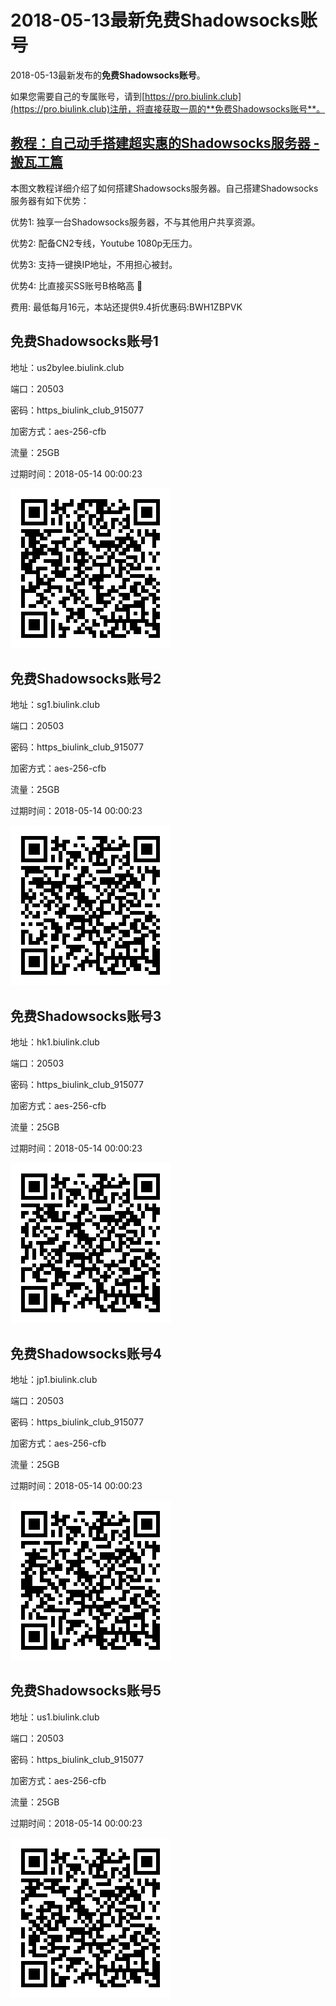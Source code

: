 # 2018-05-13最新**免费Shadowsocks账号**

2018-05-13最新发布的**免费Shadowsocks账号**。

如果您需要自己的专属账号，请到[https://pro.biulink.club](https://pro.biulink.club)注册，将直接获取一周的**免费Shadowsocks账号**。

## [教程：自己动手搭建超实惠的Shadowsocks服务器 - 搬瓦工篇](https://github.com/Biulink/ShadowsocksTutorials/blob/master/%E6%95%99%E6%82%A8%E8%87%AA%E5%B7%B1%E5%8A%A8%E6%89%8B%E6%90%AD%E5%BB%BA%E8%B6%85%E5%AE%9E%E6%83%A0%E7%9A%84Shadowsocks%E6%9C%8D%E5%8A%A1%E5%99%A8%20-%20%E6%90%AC%E7%93%A6%E5%B7%A5%E7%AF%87.md)
  
  本图文教程详细介绍了如何搭建Shadowsocks服务器。自己搭建Shadowsocks服务器有如下优势：

  优势1: 独享一台Shadowsocks服务器，不与其他用户共享资源。

  优势2: 配备CN2专线，Youtube 1080p无压力。

  优势3: 支持一键换IP地址，不用担心被封。

  优势4: 比直接买SS账号B格略高 🙂

  费用: 最低每月16元，本站还提供9.4折优惠码:BWH1ZBPVK  
## 免费Shadowsocks账号1

地址：us2bylee.biulink.club

端口：20503

密码：https_biulink_club_915077

加密方式：aes-256-cfb

流量：25GB

过期时间：2018-05-14 00:00:23

![免费Shadowsocks账号](../qrcode/63efe998-f597-4e04-8383-b99400226525.png)

## 免费Shadowsocks账号2

地址：sg1.biulink.club

端口：20503

密码：https_biulink_club_915077

加密方式：aes-256-cfb

流量：25GB

过期时间：2018-05-14 00:00:23

![免费Shadowsocks账号](../qrcode/1c30e169-70ef-41cd-9ebe-65b142e00d95.png)

## 免费Shadowsocks账号3

地址：hk1.biulink.club

端口：20503

密码：https_biulink_club_915077

加密方式：aes-256-cfb

流量：25GB

过期时间：2018-05-14 00:00:23

![免费Shadowsocks账号](../qrcode/b1111d23-4bef-4f23-a0f1-eb46ab44847c.png)

## 免费Shadowsocks账号4

地址：jp1.biulink.club

端口：20503

密码：https_biulink_club_915077

加密方式：aes-256-cfb

流量：25GB

过期时间：2018-05-14 00:00:23

![免费Shadowsocks账号](../qrcode/2f634513-de4d-4f6c-8f96-6f180a846133.png)

## 免费Shadowsocks账号5

地址：us1.biulink.club

端口：20503

密码：https_biulink_club_915077

加密方式：aes-256-cfb

流量：25GB

过期时间：2018-05-14 00:00:23

![免费Shadowsocks账号](../qrcode/1fbe026f-da38-4313-9a16-5457156beae5.png)

